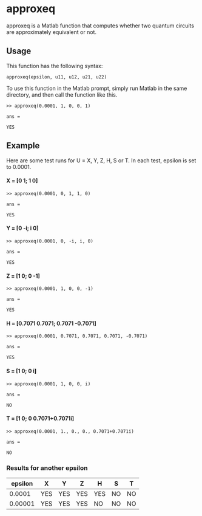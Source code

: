 # approxeq
approxeq is a Matlab function that computes whether two quantum circuits are
approximately equivalent or not.


## Usage
This function has the following syntax:

	approxeq(epsilon, u11, u12, u21, u22)

To use this function in the Matlab prompt, simply run Matlab in the same
directory, and then call the function like this.

	>> approxeq(0.0001, 1, 0, 0, 1)

	ans =

	YES


## Example
Here are some test runs for U = X, Y, Z, H, S or T. In each test, epsilon is
set to 0.0001.

#### X = [0 1; 1 0]

	>> approxeq(0.0001, 0, 1, 1, 0)

	ans =

	YES

#### Y = [0 -i; i 0]

	>> approxeq(0.0001, 0, -i, i, 0)

	ans =

	YES

#### Z = [1 0; 0 -1]

	>> approxeq(0.0001, 1, 0, 0, -1)

	ans =

	YES

#### H = [0.7071 0.7071; 0.7071 -0.7071]

	>> approxeq(0.0001, 0.7071, 0.7071, 0.7071, -0.7071)

	ans =

	YES

#### S = [1 0; 0 i]

	>> approxeq(0.0001, 1, 0, 0, i)

	ans =

	NO

#### T = [1 0; 0 0.7071+0.7071i]

	>> approxeq(0.0001, 1., 0., 0., 0.7071+0.7071i)

	ans =

	NO

### Results for another epsilon

| epsilon |  X  |  Y  |  Z  |  H  |  S  |  T  |
| ------- | --- | --- | --- | --- | --- | --- |
| 0.0001  | YES | YES | YES | YES | NO  | NO  |
| 0.00001 | YES | YES | YES | NO  | NO  | NO  |
